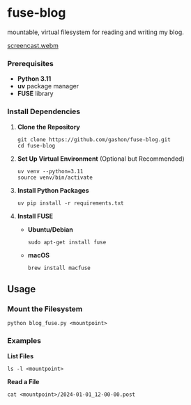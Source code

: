 # fuse-blog
mountable, virtual filesystem for reading and writing my blog.

[screencast.webm](https://github.com/user-attachments/assets/d7801038-e298-4bbe-a41f-688a75d633a7)

### Prerequisites

- **Python 3.11**
- **uv** package manager
- **FUSE** library

### Install Dependencies

1. **Clone the Repository**

   ```
   git clone https://github.com/gashon/fuse-blog.git
   cd fuse-blog
   ```

2. **Set Up Virtual Environment** (Optional but Recommended)

   ```
   uv venv --python=3.11
   source venv/bin/activate
   ```

3. **Install Python Packages**

   ```
   uv pip install -r requirements.txt
   ```

4. **Install FUSE**

   - **Ubuntu/Debian**

     ```
     sudo apt-get install fuse
     ```

   - **macOS**

     ```
     brew install macfuse
     ```

## Usage

### Mount the Filesystem

```
python blog_fuse.py <mountpoint>
```

### Examples

**List Files**

```
ls -l <mountpoint>
```

**Read a File**

```
cat <mountpoint>/2024-01-01_12-00-00.post
```
